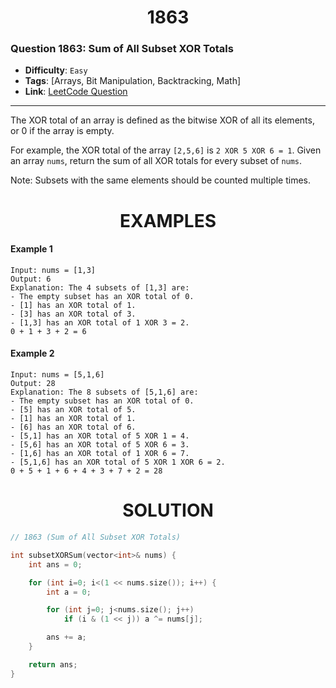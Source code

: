 <h1 align="center">1863</h1>

### Question 1863: Sum of All Subset XOR Totals  

- **Difficulty**: `Easy`  
- **Tags**: [Arrays, Bit Manipulation, Backtracking, Math]
- **Link**: [LeetCode Question](https://leetcode.com/problems/sum-of-all-subset-xor-totals/description)

---

The XOR total of an array is defined as the bitwise XOR of all its elements, or 0 if the array is empty.

For example, the XOR total of the array `[2,5,6]` is `2 XOR 5 XOR 6 = 1`.
Given an array `nums`, return the sum of all XOR totals for every subset of `nums`. 

Note: Subsets with the same elements should be counted multiple times.

<h1 align="center">EXAMPLES</h1>


#### **Example 1**
```
Input: nums = [1,3]
Output: 6
Explanation: The 4 subsets of [1,3] are:
- The empty subset has an XOR total of 0.
- [1] has an XOR total of 1.
- [3] has an XOR total of 3.
- [1,3] has an XOR total of 1 XOR 3 = 2.
0 + 1 + 3 + 2 = 6
```

#### **Example 2**
```
Input: nums = [5,1,6]
Output: 28
Explanation: The 8 subsets of [5,1,6] are:
- The empty subset has an XOR total of 0.
- [5] has an XOR total of 5.
- [1] has an XOR total of 1.
- [6] has an XOR total of 6.
- [5,1] has an XOR total of 5 XOR 1 = 4.
- [5,6] has an XOR total of 5 XOR 6 = 3.
- [1,6] has an XOR total of 1 XOR 6 = 7.
- [5,1,6] has an XOR total of 5 XOR 1 XOR 6 = 2.
0 + 5 + 1 + 6 + 4 + 3 + 7 + 2 = 28
```

<h1 align="center">SOLUTION</h1>

```cpp
// 1863 (Sum of All Subset XOR Totals)

int subsetXORSum(vector<int>& nums) {
	int ans = 0;

    for (int i=0; i<(1 << nums.size()); i++) {
		int a = 0;

        for (int j=0; j<nums.size(); j++)
			if (i & (1 << j)) a ^= nums[j];

		ans += a;
    }

	return ans;
}
```